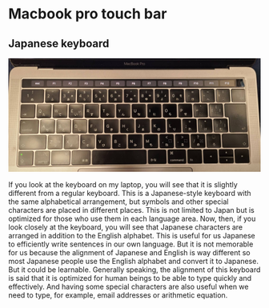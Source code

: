 # Macbook pro touch bar


## Japanese keyboard
![keyboard](https://github.com/UsabilityEngineering/ux-portfolio-Wataru-Oshima-Tokyo/blob/master/assets/keyboard.png)

If you look at the keyboard on my laptop, you will see that it is slightly different from a regular keyboard. This is a Japanese-style keyboard with the same alphabetical arrangement, but symbols and other special characters are placed in different places. This is not limited to Japan but is optimized for those who use them in each language area. Now, then, if you look closely at the keyboard, you will see that Japanese characters are arranged in addition to the English alphabet. This is useful for us Japanese to efficiently write sentences in our own language. But it is not memorable for us because the alignment of Japanese and English is way different so most Japanese people use the English alphabet and convert it to Japanese. But it could be learnable. Generally speaking, the alignment of this keyboard is said that it is optimized for human beings to be able to type quickly and effectively. And having some special characters are also useful when we need to type, for example, email addresses or arithmetic equation.

